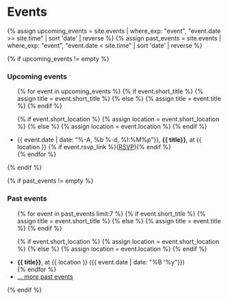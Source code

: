 Events
======

{% assign upcoming_events = site.events | where_exp: "event", "event.date >= site.time" | sort 'date' | reverse %}
{% assign past_events = site.events | where_exp: "event", "event.date < site.time" | sort 'date' | reverse %}

{% if upcoming_events != empty %}
### Upcoming events
<ul>
{% for event in upcoming_events %}
  {% if event.short_title %}
    {% assign title = event.short_title %}
  {% else %}
    {% assign title = event.title %}
  {% endif %}

  {% if event.short_location %}
    {% assign location = event.short_location %}
  {% else %}
    {% assign location = event.location %}
  {% endif %}

  <li><span class="calendar_tile">{{ event.date | date: "%-A, %b %-d, %I:%M%p"}}, </span><b>{{ title}}</b>, at {{ location }} {% if event.rsvp_link %}(<a href="{{ event.rsvp_link }}">RSVP</a>){% endif %}</li>
{% endfor %}
</ul>
{% endif %}


{% if past_events != empty %}
### Past events
<ul>
{% for event in past_events limit:7 %}
  {% if event.short_title %}
    {% assign title = event.short_title %}
  {% else %}
    {% assign title = event.title %}
  {% endif %}

  {% if event.short_location %}
    {% assign location = event.short_location %}
  {% else %}
    {% assign location = event.location %}
  {% endif %}

  <li><b>{{ title}}</b>, at {{ location }} ({{ event.date | date: "%B '%y"}})</li>
{% endfor %}
  <li><a href="#">... more past events</a></li>
</ul>
{% endif %}
